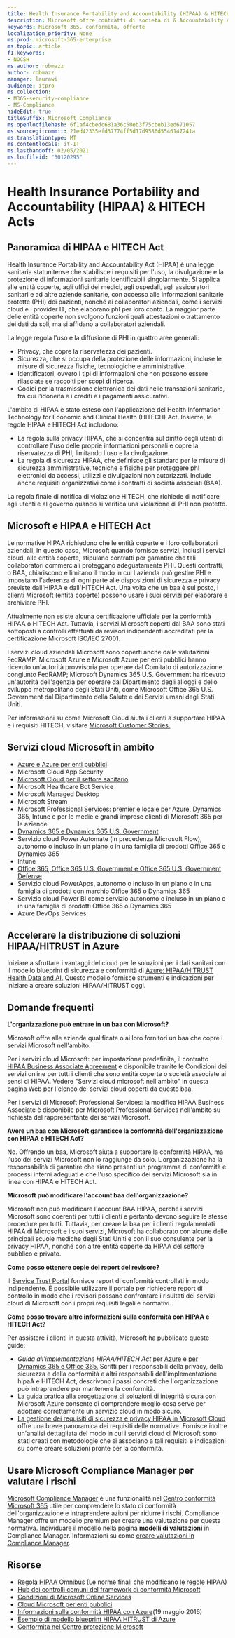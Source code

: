 ```yaml
---
title: Health Insurance Portability and Accountability (HIPAA) & HITECH Acts
description: Microsoft offre contratti di società di & Accountability Act (BAA).
keywords: Microsoft 365, conformità, offerte
localization_priority: None
ms.prod: microsoft-365-enterprise
ms.topic: article
f1.keywords:
- NOCSH
ms.author: robmazz
author: robmazz
manager: laurawi
audience: itpro
ms.collection:
- M365-security-compliance
- MS-Compliance
hideEdit: true
titleSuffix: Microsoft Compliance
ms.openlocfilehash: 6f1af4cbedc681a36c50eb3f75cbeb13ed671057
ms.sourcegitcommit: 21ed42335efd37774ff5d17d9586d5546147241a
ms.translationtype: MT
ms.contentlocale: it-IT
ms.lasthandoff: 02/05/2021
ms.locfileid: "50120295"
---
```

# <a name="health-insurance-portability-and-accountability-hipaa--hitech-acts"></a>Health Insurance Portability and Accountability (HIPAA) & HITECH Acts

## <a name="hipaa-and-the-hitech-act-overview"></a>Panoramica di HIPAA e HITECH Act

Health Insurance Portability and Accountability Act (HIPAA) è una legge sanitaria statunitense che stabilisce i requisiti per l'uso, la divulgazione e la protezione di informazioni sanitarie identificabili singolarmente. Si applica alle entità coperte, agli uffici dei medici, agli ospedali, agli assicuratori sanitari e ad altre aziende sanitarie, con accesso alle informazioni sanitarie protette (PHI) dei pazienti, nonché ai collaboratori aziendali, come i servizi cloud e i provider IT, che elaborano phI per loro conto. La maggior parte delle entità coperte non svolgono funzioni quali attestazioni o trattamento dei dati da soli, ma si affidano a collaboratori aziendali.

La legge regola l'uso e la diffusione di PHI in quattro aree generali:

- Privacy, che copre la riservatezza dei pazienti.
- Sicurezza, che si occupa della protezione delle informazioni, incluse le misure di sicurezza fisiche, tecnologiche e amministrative.
- Identificatori, ovvero i tipi di informazioni che non possono essere rilasciate se raccolti per scopi di ricerca.
- Codici per la trasmissione elettronica dei dati nelle transazioni sanitarie, tra cui l'idoneità e i crediti e i pagamenti assicurativi.

L'ambito di HIPAA è stato esteso con l'applicazione del Health Information Technology for Economic and Clinical Health (HITECH) Act. Insieme, le regole HIPAA e HITECH Act includono:

- La regola sulla privacy HIPAA, che si concentra sul diritto degli utenti di controllare l'uso delle proprie informazioni personali e copre la riservatezza di PHI, limitando l'uso e la divulgazione.
- La regola di sicurezza HIPAA, che definisce gli standard per le misure di sicurezza amministrative, tecniche e fisiche per proteggere phI elettronici da accessi, utilizzi e divulgazioni non autorizzati. Include anche requisiti organizzativi come i contratti di società associati (BAA).

La regola finale di notifica di violazione HITECH, che richiede di notificare agli utenti e al governo quando si verifica una violazione di PHI non protetto.

## <a name="microsoft-and-hipaa-and-the-hitech-act"></a>Microsoft e HIPAA e HITECH Act

Le normative HIPAA richiedono che le entità coperte e i loro collaboratori aziendali, in questo caso, Microsoft quando fornisce servizi, inclusi i servizi cloud, alle entità coperte, stipulano contratti per garantire che tali collaboratori commerciali proteggano adeguatamente PHI. Questi contratti, o BAA, chiariscono e limitano il modo in cui l'azienda può gestire PHI e impostano l'aderenza di ogni parte alle disposizioni di sicurezza e privacy previste dall'HIPAA e dall'HITECH Act. Una volta che un baa è sul posto, i clienti Microsoft (entità coperte) possono usare i suoi servizi per elaborare e archiviare PHI.

Attualmente non esiste alcuna certificazione ufficiale per la conformità HIPAA o HITECH Act. Tuttavia, i servizi Microsoft coperti dal BAA sono stati sottoposti a controlli effettuati da revisori indipendenti accreditati per la certificazione Microsoft ISO/IEC 27001.

I servizi cloud aziendali Microsoft sono coperti anche dalle valutazioni FedRAMP. Microsoft Azure e Microsoft Azure per enti pubblici hanno ricevuto un'autorità provvisoria per operare dal Comitato di autorizzazione congiunto FedRAMP; Microsoft Dynamics 365 U.S. Government ha ricevuto un'autorità dell'agenzia per operare dal Dipartimento degli alloggi e dello sviluppo metropolitano degli Stati Uniti, come Microsoft Office 365 U.S. Government dal Dipartimento della Salute e dei Servizi umani degli Stati Uniti.

Per informazioni su come Microsoft Cloud aiuta i clienti a supportare HIPAA e i requisiti HITECH, visitare [Microsoft Customer Stories.](https://customers.microsoft.com)

## <a name="microsoft-in-scope-cloud-services"></a>Servizi cloud Microsoft in ambito

- [Azure e Azure per enti pubblici](https://aka.ms/AzureCompliance)
- Microsoft Cloud App Security
- [Microsoft Cloud per il settore sanitario](https://aka.ms/MicrosoftCloudforHealthcareCompliance)
- Microsoft Healthcare Bot Service
- Microsoft Managed Desktop
- Microsoft Stream
- Microsoft Professional Services: premier e locale per Azure, Dynamics 365, Intune e per le medie e grandi imprese clienti di Microsoft 365 per le aziende
- [Dynamics 365 e Dynamics 365 U.S. Government](https://aka.ms/d365-compliance-list)
- Servizio cloud Power Automate (in precedenza Microsoft Flow), autonomo o incluso in un piano o in una famiglia di prodotti Office 365 o Dynamics 365
- Intune
- [Office 365, Office 365 U.S. Government e Office 365 U.S. Government Defense](https://go.microsoft.com/fwlink/p/?LinkID=2077751)
- Servizio cloud PowerApps, autonomo o incluso in un piano o in una famiglia di prodotti con marchio Office 365 o Dynamics 365
- Servizio cloud Power BI come servizio autonomo o incluso in un piano o in una famiglia di prodotti Office 365 o Dynamics 365
- Azure DevOps Services

## <a name="accelerate-your-deployment-of-hipaahitrust-solutions-on-azure"></a>Accelerare la distribuzione di soluzioni HIPAA/HITRUST in Azure

Iniziare a sfruttare i vantaggi del cloud per le soluzioni per i dati sanitari con il modello blueprint di sicurezza e conformità di [Azure: HIPAA/HITRUST Health Data and AI.](/azure/governance/blueprints/samples/hipaa-hitrust-9-2) Questo modello fornisce strumenti e indicazioni per iniziare a creare soluzioni HIPAA/HITRUST oggi.

## <a name="frequently-asked-questions"></a>Domande frequenti

**L'organizzazione può entrare in un baa con Microsoft?**

Microsoft offre alle aziende qualificate o ai loro fornitori un baa che copre i servizi Microsoft nell'ambito.

Per i servizi cloud Microsoft: per impostazione predefinita, il contratto [HIPAA Business Associate Agreement](https://aka.ms/BAA) è disponibile tramite le Condizioni dei servizi online per tutti i clienti che sono entità coperte o società associate ai sensi di HIPAA. Vedere "Servizi cloud microsoft nell'ambito" in questa pagina Web per l'elenco dei servizi cloud coperti da questo baa.

Per i servizi di Microsoft Professional Services: la modifica HIPAA Business Associate è disponibile per Microsoft Professional Services nell'ambito su richiesta del rappresentante dei servizi Microsoft.

**Avere un baa con Microsoft garantisce la conformità dell'organizzazione con HIPAA e HITECH Act?**

No. Offrendo un baa, Microsoft aiuta a supportare la conformità HIPAA, ma l'uso dei servizi Microsoft non lo raggiunge da solo. L'organizzazione ha la responsabilità di garantire che siano presenti un programma di conformità e processi interni adeguati e che l'uso specifico dei servizi Microsoft sia in linea con HIPAA e HITECH Act.

**Microsoft può modificare l'account baa dell'organizzazione?**

Microsoft non può modificare l'account BAA HIPAA, perché i servizi Microsoft sono coerenti per tutti i clienti e pertanto devono seguire le stesse procedure per tutti. Tuttavia, per creare la baa per i clienti regolamentati HIPAA di Microsoft e i suoi servizi, Microsoft ha collaborato con alcune delle principali scuole mediche degli Stati Uniti e con il suo consulente per la privacy HIPAA, nonché con altre entità coperte da HIPAA del settore pubblico e privato.

**Come posso ottenere copie dei report del revisore?**

Il [Service Trust Portal](https://www.microsoft.com/trustcenter/STP/default.aspx) fornisce report di conformità controllati in modo indipendente. È possibile utilizzare il portale per richiedere report di controllo in modo che i revisori possano confrontare i risultati dei servizi cloud di Microsoft con i propri requisiti legali e normativi.

**Come posso trovare altre informazioni sulla conformità con HIPAA e HITECH Act?**

Per assistere i clienti in questa attività, Microsoft ha pubblicato queste guide:

- *Guida all'implementazione HIPAA/HITECH Act* per [Azure](/azure/governance/blueprints/samples/hipaa-hitrust/) e [per Dynamics 365 e Office 365.](https://go.microsoft.com/fwlink/?LinkID=257510) Scritti per i responsabili della privacy, della sicurezza e della conformità e altri responsabili dell'implementazione hipaA e HITECH Act, descrivono i passi concreti che l'organizzazione può intraprendere per mantenere la conformità.
- [La guida pratica alla progettazione di soluzioni di](https://aka.ms/azureindustrysecurity) integrità sicura con Microsoft Azure consente di comprendere meglio cosa serve per adottare correttamente un servizio cloud in modo sicuro.
- [La gestione dei requisiti di sicurezza e privacy HIPAA in Microsoft Cloud](https://smb.blob.core.windows.net/smbproduction/Content/Microsoft_Cloud_Healthcare_HIPAA_Security_Privacy.pdf) offre una breve panoramica dei requisiti delle normative. Fornisce inoltre un'analisi dettagliata del modo in cui i servizi cloud di Microsoft sono stati creati con metodologie che si associano a tali requisiti e indicazioni su come creare soluzioni pronte per la conformità.

## <a name="use-microsoft-compliance-manager-to-assess-your-risk"></a>Usare Microsoft Compliance Manager per valutare i rischi

[Microsoft Compliance Manager](/microsoft-365/compliance/compliance-manager) è una funzionalità nel [Centro conformità Microsoft 365](/microsoft-365/compliance/microsoft-365-compliance-center) utile per comprendere lo stato di conformità dell'organizzazione e intraprendere azioni per ridurre i rischi. Compliance Manager offre un modello premium per creare una valutazione per questa normativa. Individuare il modello nella pagina **modelli di valutazioni** in Compliance Manager. Informazioni su come [creare valutazioni in Compliance Manager](/microsoft-365/compliance/compliance-manager-assessments).

## <a name="resources"></a>Risorse

- [Regola HIPAA Omnibus](https://aka.ms/HIPAA-omnibus) (Le norme finali che modificano le regole HIPAA)
- [Hub dei controlli comuni del framework di conformità Microsoft](https://www.microsoft.com/trustcenter/common-controls-hub)
- [Condizioni di Microsoft Online Services](https://aka.ms/Online-Services-Terms)
- [Cloud Microsoft per enti pubblici](https://go.microsoft.com/fwlink/p/?linkid=2087246)
- [Informazioni sulla conformità HIPAA con Azure](https://www.youtube.com/embed/6ptdye1LZ5k?autoplay=0)(19 maggio 2016)
- [Esempio di modello blueprint HIPAA HITRUST di Azure](/azure/governance/blueprints/samples/hipaa-hitrust/)
- [Conformità nel Centro protezione Microsoft](https://www.microsoft.com/trust-center/compliance/compliance-overview)
